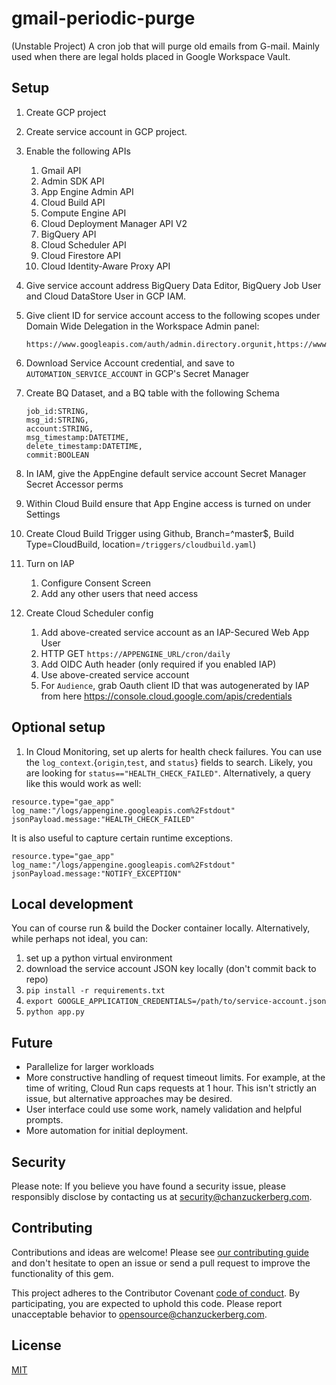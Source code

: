 # gmail-periodic-purge
(Unstable Project) A cron job that will purge old emails from G-mail. Mainly used when there are legal holds placed in Google Workspace Vault.


## Setup
1. Create GCP project
2. Create service account in GCP project.
3. Enable the following APIs 
   1. Gmail API
   2. Admin SDK API
   3. App Engine Admin API
   4. Cloud Build API
   5. Compute Engine API
   6. Cloud Deployment Manager API V2
   7. BigQuery API
   8. Cloud Scheduler API
   9. Cloud Firestore API
   10. Cloud Identity-Aware Proxy API
   
4. Give service account address BigQuery Data Editor, BigQuery Job User and Cloud DataStore User in GCP IAM.
5. Give client ID for service account access to the following scopes under Domain Wide Delegation in the Workspace Admin panel:
    ```
    https://www.googleapis.com/auth/admin.directory.orgunit,https://www.googleapis.com/auth/admin.directory.user.readonly,https://mail.google.com/
    ```
6. Download Service Account credential, and save to `AUTOMATION_SERVICE_ACCOUNT` in GCP's Secret Manager
7. Create BQ Dataset, and a BQ table with the following Schema
    ```
    job_id:STRING,
    msg_id:STRING,
    account:STRING,
    msg_timestamp:DATETIME,
    delete_timestamp:DATETIME,
    commit:BOOLEAN
    ```
8. In IAM, give the AppEngine default service account Secret Manager Secret Accessor perms
9. Within Cloud Build ensure that App Engine access is turned on under Settings
10. Create Cloud Build Trigger using Github, Branch=^master$, Build Type=CloudBuild, location=`/triggers/cloudbuild.yaml`)
11. Turn on IAP
    1. Configure Consent Screen
    3. Add any other users that need access
12. Create Cloud Scheduler config
    1. Add above-created service account as an IAP-Secured Web App User
    2. HTTP GET `https://APPENGINE_URL/cron/daily`
    3. Add OIDC Auth header (only required if you enabled IAP)
    4. Use above-created service account
    5. For `Audience`, grab Oauth client ID that was autogenerated by IAP from here https://console.cloud.google.com/apis/credentials

## Optional setup
1. In Cloud Monitoring, set up alerts for health check failures. You can use the `log_context`.{`origin`,`test`, and `status`} fields to search. Likely, you are looking for `status=="HEALTH_CHECK_FAILED"`. Alternatively, a query like this would work as well:
```
resource.type="gae_app"
log_name:"/logs/appengine.googleapis.com%2Fstdout"
jsonPayload.message:"HEALTH_CHECK_FAILED"
```

It is also useful to capture certain runtime exceptions. 
```
resource.type="gae_app"
log_name:"/logs/appengine.googleapis.com%2Fstdout"
jsonPayload.message:"NOTIFY_EXCEPTION"
```


## Local development
You can of course run & build the Docker container locally. Alternatively, while perhaps not ideal, you can:
1. set up a python virtual environment
2. download the service account JSON key locally (don't commit back to repo)
3. `pip install -r requirements.txt`
4. `export GOOGLE_APPLICATION_CREDENTIALS=/path/to/service-account.json`
5. `python app.py`

## Future
- Parallelize for larger workloads
- More constructive handling of request timeout limits. For example, at the time of writing, Cloud Run caps requests at 1 hour. This isn't strictly an issue, but alternative approaches may be desired.
- User interface could use some work, namely validation and helpful prompts.
- More automation for initial deployment.

## Security

Please note: If you believe you have found a security issue, please responsibly disclose by contacting us at security@chanzuckerberg.com.


## Contributing

Contributions and ideas are welcome! Please see [our contributing guide](CONTRIBUTING.md) and don't hesitate to open an issue or send a pull request to improve the functionality of this gem.

This project adheres to the Contributor Covenant [code of conduct](https://github.com/chanzuckerberg/.github/tree/master/CODE_OF_CONDUCT.md). By participating, you are expected to uphold this code. Please report unacceptable behavior to opensource@chanzuckerberg.com.

## License

[MIT](https://github.com/chanzuckerberg/sorbet-rails/blob/master/LICENSE)


